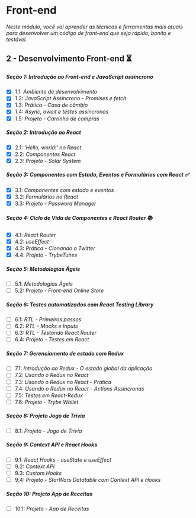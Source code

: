 # Front-end

_Neste módulo, você vai aprender as técnicas e ferramentas mais atuais para desenvolver um código de front-end que seja rápido, bonito e testável._

## 2 - Desenvolvimento Front-end :hourglass_flowing_sand:

##### Seção 1: Introdução ao Front-end e JavaScript assíncrono
- [X] 1.1: _Ambiente de desenvolvimento_
- [X] 1.2: _JavaScript Assíncrono - Promises e fetch_
- [X] 1.3: _Prática - Casa de câmbio_
- [X] 1.4: _Async, await e testes assíncronos_
- [X] 1.5: _Projeto - Carrinho de compras_

##### Seção 2: Introdução ao React
- [X] 2.1: _'Hello, world!' no React_
- [X] 2.2: _Componentes React_
- [X] 2.3: _Projeto - Solar System_

##### Seção 3: Componentes com Estado, Eventos e Formulários com React ✅
- [X] 3.1: _Componentes com estado e eventos_
- [X] 3.2: _Formulários no React_
- [X] 3.3: _Projeto - Password Manager_

##### Seção 4: Ciclo de Vida de Componentes e React Router 📚
- [X] 4.1: _React Router_
- [X] 4.2: _useEffect_
- [X] 4.3: _Prática - Clonando o Twitter_
- [X] 4.4: _Projeto - TrybeTunes_

##### Seção 5: Metodologias Ágeis
- [ ] 5.1: _Metodologias Ágeis_
- [ ] 5.2: _Projeto - Front-end Online Store_

##### Seção 6: Testes automatizados com React Testing Library
- [ ] 6.1: _RTL - Primeiros passos_
- [ ] 6.2: _RTL - Mocks e Inputs_
- [ ] 6.3: _RTL - Testando React Router_
- [ ] 6.4: _Projeto - Testes em React_

##### Seção 7: Gerenciamento de estado com Redux
- [ ] 7.1: _Introdução ao Redux - O estado global da aplicação_
- [ ] 7.2: _Usando o Redux no React_
- [ ] 7.3: _Usando o Redux no React - Prática_
- [ ] 7.4: _Usando o Redux no React - Actions Assíncronas_
- [ ] 7.5: _Testes em React-Redux_
- [ ] 7.6: _Projeto - Trybe Wallet_

##### Seção 8: Projeto Jogo de Trivia
- [ ] 8.1: _Projeto - Jogo de Trivia_

##### Seção 9: Context API e React Hooks
- [ ] 9.1: _React Hooks - useState e useEffect_
- [ ] 9.2: _Context API_
- [ ] 9.3: _Custom Hooks_
- [ ] 9.4: _Projeto - StarWars Datatable com Context API e Hooks_

##### Seção 10: Projeto App de Receitas
- [ ] 10.1: _Projeto - App de Receitas_
